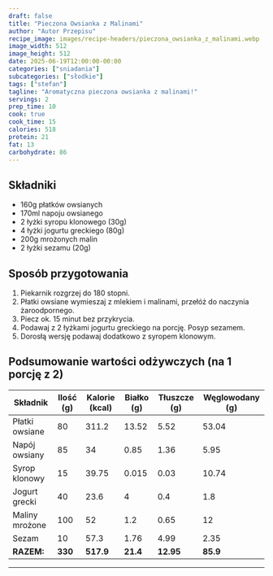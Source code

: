 ```yaml
---
draft: false
title: "Pieczona Owsianka z Malinami"
author: "Autor Przepisu"
recipe_image: images/recipe-headers/pieczona_owsianka_z_malinami.webp
image_width: 512
image_height: 512
date: 2025-06-19T12:00:00-00:00
categories: ["sniadania"]
subcategories: ["słodkie"]
tags: ["stefan"]
tagline: "Aromatyczna pieczona owsianka z malinami!"
servings: 2
prep_time: 10
cook: true
cook_time: 15
calories: 518
protein: 21
fat: 13
carbohydrate: 86
---
```


## Składniki
- 160g płatków owsianych
- 170ml napoju owsianego
- 2 łyżki syropu klonowego (30g)
- 4 łyżki jogurtu greckiego (80g)
- 200g mrożonych malin
- 2 łyżki sezamu (20g)

## Sposób przygotowania
1. Piekarnik rozgrzej do 180 stopni.
2. Płatki owsiane wymieszaj z mlekiem i malinami, przełóż do naczynia żaroodpornego.
3. Piecz ok. 15 minut bez przykrycia.
4. Podawaj z 2 łyżkami jogurtu greckiego na porcję. Posyp sezamem.
5. Dorosłą wersję podawaj dodatkowo z syropem klonowym.

## Podsumowanie wartości odżywczych (na 1 porcję z 2)

| Składnik         | Ilość (g) | Kalorie (kcal) | Białko (g) | Tłuszcze (g) | Węglowodany (g) |
|------------------|-----------|---------------|------------|--------------|-----------------|
| Płatki owsiane   | 80        | 311.2         | 13.52      | 5.52         | 53.04           |
| Napój owsiany    | 85        | 34            | 0.85       | 1.36         | 5.95            |
| Syrop klonowy    | 15        | 39.75         | 0.015      | 0.03         | 10.74           |
| Jogurt grecki    | 40        | 23.6          | 4          | 0.4          | 1.8             |
| Maliny mrożone   | 100       | 52            | 1.2        | 0.65         | 12              |
| Sezam            | 10        | 57.3          | 1.76       | 4.99         | 2.35            |
| **RAZEM:**       | **330**   | **517.9**     | **21.4**   | **12.95**    | **85.9**        |

---
